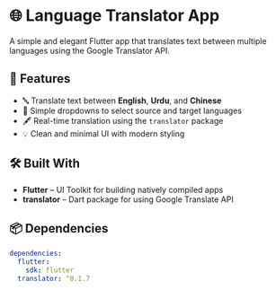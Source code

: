 # 🌐 Language Translator App

A simple and elegant Flutter app that translates text between multiple languages using the Google Translator API.

## 🚀 Features

- 🔤 Translate text between **English**, **Urdu**, and **Chinese**
- 🎯 Simple dropdowns to select source and target languages
- 🖋 Real-time translation using the `translator` package
- 💡 Clean and minimal UI with modern styling


## 🛠 Built With

- **Flutter** – UI Toolkit for building natively compiled apps
- **translator** – Dart package for using Google Translate API

## 📦 Dependencies

```yaml
dependencies:
  flutter:
    sdk: flutter
  translator: ^0.1.7
